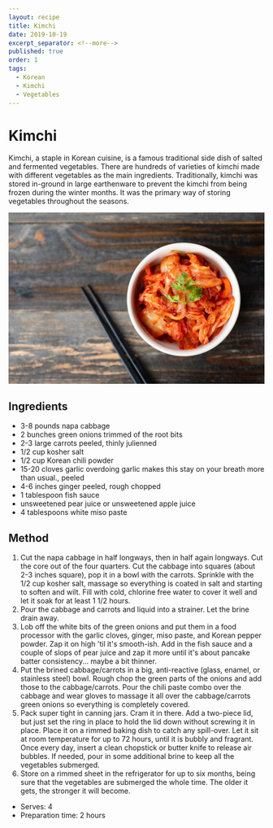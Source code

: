 ```yaml
---
layout: recipe
title: Kimchi
date: 2019-10-19
excerpt_separator: <!--more-->
published: true
order: 1
tags:
  - Korean
  - Kimchi
  - Vegetables
---
```


# Kimchi

Kimchi, a staple in Korean cuisine, is a famous traditional side dish of salted and fermented vegetables. There are hundreds of varieties of kimchi made with different vegetables as the main ingredients. Traditionally, kimchi was stored in-ground in large earthenware to prevent the kimchi from being frozen during the winter months. It was the primary way of storing vegetables throughout the seasons.

<!--more-->

[![Kimchi](/_uploads/AdobeStock_211090230.jpeg)](/_uploads/AdobeStock_211090230.jpeg)

## Ingredients

- 3-8 pounds napa cabbage
- 2 bunches green onions trimmed of the root bits
- 2-3 large carrots peeled, thinly julienned
- 1/2 cup kosher salt
- 1/2 cup Korean chili powder
- 15-20 cloves garlic overdoing garlic makes this stay on your breath more than usual., peeled
- 4-6 inches ginger peeled, rough chopped
- 1 tablespoon fish sauce
- unsweetened pear juice or unsweetened apple juice
- 4 tablespoons white miso paste

## Method

1. Cut the napa cabbage in half longways, then in half again longways. Cut the core out of the four quarters. Cut the cabbage into squares (about 2-3 inches square), pop it in a bowl with the carrots. Sprinkle with the 1/2 cup kosher salt, massage so everything is coated in salt and starting to soften and wilt. Fill with cold, chlorine free water to cover it well and let it soak for at least 1 1/2 hours.
2. Pour the cabbage and carrots and liquid into a strainer. Let the brine drain away.
3. Lob off the white bits of the green onions and put them in a food processor with the garlic cloves, ginger, miso paste, and Korean pepper powder. Zap it on high 'til it's smooth-ish. Add in the fish sauce and a couple of slops of pear juice and zap it more until it's about pancake batter consistency... maybe a bit thinner.
4. Put the brined cabbage/carrots in a big, anti-reactive (glass, enamel, or stainless steel) bowl. Rough chop the green parts of the onions and add those to the cabbage/carrots. Pour the chili paste combo over the cabbage and wear gloves to massage it all over the cabbage/carrots green onions so everything is completely covered.
5. Pack super tight in canning jars. Cram it in there. Add a two-piece lid, but just set the ring in place to hold the lid down without screwing it in place. Place it on a rimmed baking dish to catch any spill-over. Let it sit at room temperature for up to 72 hours, until it is bubbly and fragrant. Once every day, insert a clean chopstick or butter knife to release air bubbles. If needed, pour in some additional brine to keep all the vegetables submerged.
6. Store on a rimmed sheet in the refrigerator for up to six months, being sure that the vegetables are submerged the whole time. The older it gets, the stronger it will become.

- Serves: 4
- Preparation time: 2 hours

